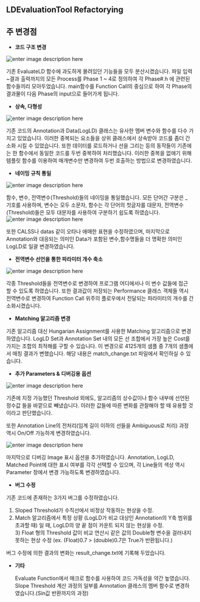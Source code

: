 ## LDEvaluationTool Refactorying



## 주 변경점

 -  **코드 구조 변경**
 
 ![enter image description here](https://lh3.googleusercontent.com/Iwe5hHf5yzGY_1gXZWNKkvyeM6C8LMSyDlG4afG7yRMB4rCCrsO9VAZ_z74a_zonLNEZ8DD1ZSYr)
	
기존 EvaluateLD 함수에 과도하게 몰려있던 기능들을 모두 분산시켰습니다.
	파일 입력~결과 출력까지의 모든 Process를 Phase 1 ~ 4로 정의하여
	각 Phase#.h 에 관련된 함수들끼리 모아두었습니다.
	main함수를 Function Call의 중심으로 하여 각 Phase의 결과물이 다음 Phase의 input으로 들어가게 됩니다.


 -  **상속, 다형성**
 
 ![enter image description here](https://lh3.googleusercontent.com/3TXj1QDtUi_uI1XROTv_YzWU71csffoyVAjsLR51S6vgZudxBDVS7MBcqsSpkVY6Xj7OxBD3Pnwt)


기존 코드의 Annotation과 Data(LogLD) 클래스는 유사한 멤버 변수와 함수를 다수 가지고 있었습니다. 이러한 중복되는 요소들을 상위 클래스에서 상속받아 코드를 좀더 간소화 시킬 수 있었습니다.
	또한 데이터를 로드하거나 선을 그리는 등의 동작들이 기존에는 한 함수에서 동일한 코드를 두번 중복하여 처리했습니다. 이러한 중복을 없애기 위해 템플릿 함수를 이용하여 매개변수만 변경하여 두번 호출하는 방법으로 변경하였습니다.
	
 -  **네이밍 규칙 통일**
 
![enter image description here](https://lh3.googleusercontent.com/D3jwk52vOdCaYP6EQ041Q1OR0rEX53nZB002It5OnsbM5wKzSF-obqYIHi89f4MSsKEhoDEpgGei)
	
함수, 변수, 전역변수(Threshold)들의 네이밍을 통일했습니다.
	모든 단어간 구분은 _ 기호를 사용하며,
	변수는 모두 소문자,
	함수는 각 단어의 첫글자를 대문자,
	전역변수(Threshold)들은 모두 대문자를 사용하여 구분하기 쉽도록 하였습니다.
	![enter image description here](https://lh3.googleusercontent.com/0idDpNCwYjccOLIBLsWvOJSS3BWifmYs4YX6iwEmlGs2lxZ1yqgJBHTawiTA4Jt88RdBpNq3Vv_J)
	
또한 CALSS나 datas 같이 오타나 애매한 표현을 수정하였으며,
	마지막으로 Annotation와 대응되는 의미인 Data가 포함된 변수,함수명들을 더 	명확한 의미인 LogLD로 일괄 변경하였습니다.

 - **전역변수 선언을 통한 파라미터 개수 축소**

![enter image description here](https://lh3.googleusercontent.com/CAwPqE8TEukNXSlYUbUwFfJMYHf7EKA7gdMiSBkOo_g7XTplKyWYvZNJ4u_Bw0DUF1QSfjBdGLN9)
	
각종 Threshold들을 전역변수로 변경하여 프로그램 어디에서나 이 변수 값들에 접근 할 수 있도록 하였습니다. 또한 결과값이 저장되는 Performance 클래스 객체들 역시 전역변수로 변경하여 Function Call 위주의  플로우에서 전달되는 파라미터의 개수를 간소화시켰습니다.
	

 -  **Matching 알고리즘 변경**

기존 알고리즘 대신 Hungarian Assignment를 사용한 Matching 알고리즘으로 변경하였습니다.
LogLD Set과 Annotation Set 내의 모든 선 조합에서 가장 높은 Cost를 가지는 조합의 최적해를 구할 수 있습니다.
이 변경으로 4125개의 샘플 중 7개의 샘플에서 매칭 결과가 변했습니다. 해당 내용은 match_change.txt 파일에서 확인하실 수 있습니다.




 -  **추가 Parameters & 디버깅용 옵션**
 
![enter image description here](https://lh3.googleusercontent.com/0VKDjSlY2hWIknKU6jBL8t8hmjpu3Z1kIiKatCwaR1bxkCSFzFnN7B9W2ECluyas2gm8Evazb4-7)


기존에 지정 가능했던 Threshold 외에도, 알고리즘의 상수값이나 함수 내부에 선언된 정수값 들을 바깥으로 빼냈습니다. 이러한 값들에 따른 변화를 관찰해야 할 때 유용할 것이라고 판단했습니다.

또한 Annotation Line의 전처리(임계 길이 이하의 선들을 Ambiguous로 처리) 과정 역시 On/Off 가능하게 변경하였습니다.



![enter image description here](https://lh3.googleusercontent.com/7419ZU2svP9flnSleQGl7MGIBcFIQc9Vfae8UHSLht-Mh6ULOdVSQEjpFhKS1zIQc35HMUropNnF)


마지막으로 디버깅 Image 표시 옵션을 추가하였습니다.
Annotation, LogLD, Matched Point에 대한 표시 여부를 각각 선택할 수 있으며,
각 Line들의 색상 역시 Parameter 창에서 변경 가능하도록 변경하였습니다.


 - **버그 수정**


기존 코드에 존재하는 3가지 버그를 수정하였습니다.

  1) Sloped Threshold가 수직선에서 비정상 작동하는 현상을 수정. 	
   2) Match 알고리즘에서 특정 상황 (LogLD가 비교 대상인 Annotation의 Y축 범위를 초과할 때) 일 때,
   LogLD의 양 끝 점이 카운트 되지 않는 현상을 수정. 	
     3) Float 형의 Threshold 값이 비교 연산시 같은 값의 Double형 변수을 걸러내지 못하는 현상
    수정 (ex. (Float)0.7 > (double)0.7은 True가 반환됩니다.)

버그 수정에 의한 결과의 변화는 result_change.txt에 기록해 두었습니다.

 - **기타**

	Evaluate Function에서 매크로 함수를 사용하여 코드 가독성을 약간 높였습니다.
Slope Threshold 계산 과정의 일부를 Annotation 클래스의 멤버 함수로 변경하였습니다.(Sin값 반환까지의 과정)


